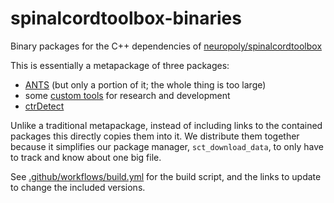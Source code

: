 # spinalcordtoolbox-binaries
Binary packages for the C++ dependencies of [neuropoly/spinalcordtoolbox](https://github.com/neuropoly/spinalcordtoolbox)

This is essentially a metapackage of three packages:

- [ANTS](https://github.com/ANTsX/ANTs) (but only a portion of it; the whole thing is too large)
- some [custom tools](https://github.com/neuropoly/spinalcordtoolbox/blob/master/dev) for research and development
- [ctrDetect](https://www.creatis.insa-lyon.fr/site7/en/ctrDetect)

Unlike a traditional metapackage, instead of including links to the contained packages this directly copies them into it. We distribute them together because it simplifies our package manager, `sct_download_data`, to only have to track and know about one big file.

See [.github/workflows/build.yml](.github/workflows/build.yml) for the build script, and the links to update to change the included versions.
